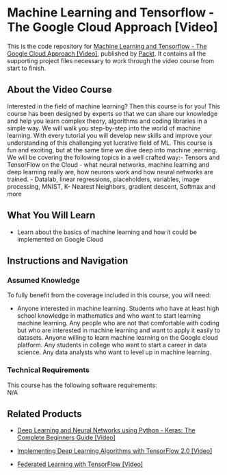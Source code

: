 # Machine Learning and Tensorflow - The Google Cloud Approach [Video]
This is the code repository for [Machine Learning and Tensorflow - The Google Cloud Approach [Video]](https://www.packtpub.com/application-development/machine-learning-and-tensorflow-google-cloud-approach-video), published by [Packt](https://www.packtpub.com/?utm_source=github). It contains all the supporting project files necessary to work through the video course from start to finish.
## About the Video Course
Interested in the field of machine learning? Then this course is for you! This course has been designed by experts so that we can share our knowledge and help you learn complex theory, algorithms and coding libraries in a simple way. We will walk you step-by-step into the world of machine learning. With every tutorial you will develop new skills and improve your understanding of this challenging yet lucrative field of ML. This course is fun and exciting, but at the same time we dive deep into machine ;earning. We will be covering the following topics in a well crafted way:- Tensors and TensorFlow on the Cloud - what neural networks, machine learning and deep learning really are, how neurons work and how neural networks are trained. - Datalab, linear regressions, placeholders, variables, image processing, MNIST, K- Nearest Neighbors, gradient descent, Softmax and more

<H2>What You Will Learn</H2>
<DIV class=book-info-will-learn-text>
<UL>
<LI> Learn about the basics of machine learning and how it could be implemented on Google Cloud
</LI></UL></DIV>

## Instructions and Navigation
### Assumed Knowledge
To fully benefit from the coverage included in this course, you will need:<br/>
<DIV class=book-info-will-learn-text>
<UL>
<LI> Anyone interested in machine learning. Students who have at least high school knowledge in mathematics and who want to start learning machine learning. Any people who are not that comfortable with coding but who are interested in machine learning and want to apply it easily to datasets. Anyone willing to learn machine learning on the Google cloud platform. Any students in college who want to start a career in data science. Any data analysts who want to level up in machine learning.
</LI>
</UL>
<DIV>

### Technical Requirements
This course has the following software requirements:<br/>
N/A

## Related Products
* [Deep Learning and Neural Networks using Python - Keras: The Complete Beginners Guide [Video]](https://www.packtpub.com/application-development/deep-learning-and-neural-networks-using-python-keras-complete-beginners-guid)

* [Implementing Deep Learning Algorithms with TensorFlow 2.0 [Video]]( https://www.packtpub.com/big-data-and-business-intelligence/implementing-deep-learning-algorithms-tensorflow-20-video)

* [Federated Learning with TensorFlow [Video]]( https://www.packtpub.com/big-data-and-business-intelligence/federated-learning-tensorflow-video)
